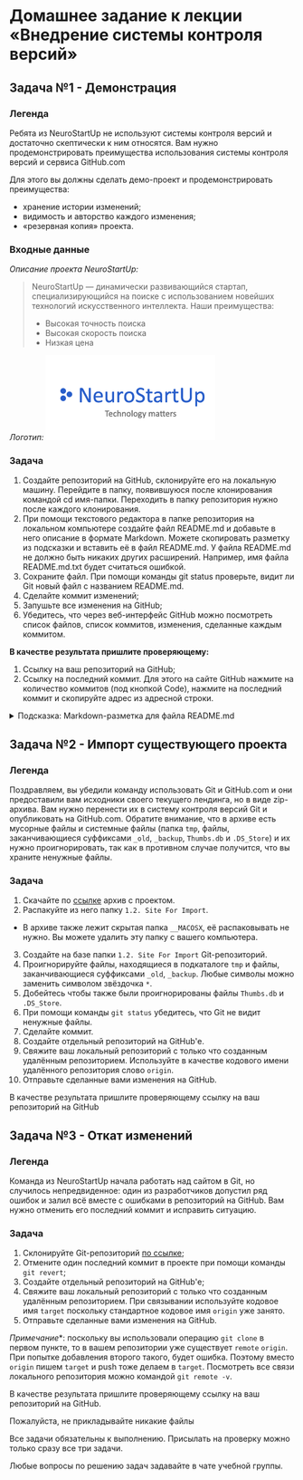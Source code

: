Домашнее задание к лекции «Внедрение системы контроля версий»
=============================================================

Задача №1 - Демонстрация
------------------------
### Легенда

Ребята из NeuroStartUp не используют системы контроля версий и достаточно скептически к ним относятся. Вам нужно продемонстрировать преимущества использования системы контроля версий и сервиса GitHub.com

Для этого вы должны сделать демо-проект и продемонстрировать преимущества:

+ хранение истории изменений;
+ видимость и авторство каждого изменения;
+ «резервная копия» проекта.

### Входные данные

*Описание проекта NeuroStartUp:*

>NeuroStartUp — динамически развивающийся стартап, специализирующийся на поиске с использованием новейших технологий искусственного интеллекта. Наши преимущества:
>
>+ Высокая точность поиска
>+ Высокая скорость поиска
>+ Низкая цена

*Логотип:*
![](https://github.com/AndriusRU/Netology_Tasks/blob/master/Module%2002%20-%20Git/files/logo.png)


### Задача

1. Создайте репозиторий на GitHub, склонируйте его на локальную машину. Перейдите в папку, появившуюся после клонирования командой cd имя-папки. Переходить в папку репозитория нужно после каждого клонирования.
2. При помощи текстового редактора в папке репозитория на локальном компьютере создайте файл README.md и добавьте в него описание в формате Markdown. Можете скопировать разметку из подсказки и вставить её в файл README.md. У файла README.md не должно быть никаких других расширений. Например, имя файла README.md.txt будет считаться ошибкой.
3. Сохраните файл. При помощи команды git status проверьте, видит ли Git новый файл с названием README.md.
4. Сделайте коммит изменений;
5. Запушьте все изменения на GitHub;
6. Убедитесь, что через веб-интерфейс GitHub можно посмотреть список файлов, список коммитов, изменения, сделанные каждым коммитом.

**В качестве результата пришлите проверяющему:**

1. Ссылку на ваш репозиторий на GitHub;
2. Ссылку на последний коммит. Для этого на сайте GitHub нажмите на количество коммитов (под кнопкой Code), нажмите на последний коммит и скопируйте адрес из адресной строки.
<details><summary>Подсказка: Markdown-разметка для файла README.md</summary>
# NeuroStartUp

![](https://github.com/AndriusRU/Netology_Tasks/blob/master/Module%2002%20-%20Git/files/logo.png)

*NeuroStartUp* — динамически развивающийся стартап, специализирующийся на поиске с использованием новейших технологий искусственного интеллекта.

Наши преимущества:
* Высокая точность поиска
* Высокая скорость поиска
* Низкая цена
</details>

Задача №2 - Импорт существующего проекта
----------------------------------------

### Легенда

Поздравляем, вы убедили команду использовать Git и GitHub.com и они предоставили вам исходники своего текущего лендинга, но в виде zip-архива. Вам нужно перенести их в систему контроля версий Git и опубликовать на GitHub.com. Обратите внимание, что в архиве есть мусорные файлы и системные файлы (папка `tmp`, файлы, заканчивающиеся суффиксами `_old`, `_backup`, `Thumbs.db` и `.DS_Store`) и их нужно проигнорировать, так как в противном случае получится, что вы храните ненужные файлы.

### Задача

1. Скачайте по [ссылке](https://github.com/netology-code/git-homeworks/raw/master/introduction/src/neuro-startup.zip) архив с проектом.
2. Распакуйте из него папку `1.2. Site For Import`. 
* В архиве также лежит скрытая папка `__MACOSX`, её распаковывать не нужно. Вы можете удалить эту папку с вашего компьютера.
3. Создайте на базе папки `1.2. Site For Import` Git-репозиторий.
4. Проигнорируйте файлы, находящиеся в подкаталоге `tmp` и файлы, заканчивающиеся суффиксами `_old`, `_backup`. Любые символы можно заменить символом звёздочка `*`.
5. Добейтесь чтобы также были проигнорированы файлы `Thumbs.db` и `.DS_Store`.
6. При помощи команды `git status` убедитесь, что Git не видит ненужные файлы.
7. Сделайте коммит.
8. Создайте отдельный репозиторий на GitHub'е.
9. Свяжите ваш локальный репозиторий с только что созданным удалённым репозиторием. Используйте в качестве кодового имени удалённого репозитория слово `origin`.
10. Отправьте сделанные вами изменения на GitHub.

В качестве результата пришлите проверяющему ссылку на ваш репозиторий на GitHub

Задача №3 - Откат изменений
---------------------------
### Легенда
Команда из NeuroStartUp начала работать над сайтом в Git, но случилось непредвиденное: один из разработчиков допустил ряд ошибок и залил всё вместе с ошибками в репозиторий на GitHub. Вам нужно отменить его последний коммит и исправить ситуацию.

### Задача

1. Склонируйте Git-репозиторий [по ссылке](https://github.com/netology-code/git-homeworks-neuro);
2. Отмените один последний коммит в проекте при помощи команды `git revert`;
3. Создайте отдельный репозиторий на GitHub'е;
4. Свяжите ваш локальный репозиторий с только что созданным удалённым репозиторием. При связывании используйте кодовое имя `target` поскольку стандартное кодовое имя `origin` уже занято.
5. Отправьте сделанные вами изменения на GitHub.

*Примечание**: поскольку вы использовали операцию `git clone` в первом пункте, то в вашем репозитории уже существует `remote` `origin`. При попытке добавления второго такого, будет ошибка. Поэтому вместо `origin` пишем `target` и push тоже делаем в `target`. Посмотреть все связи локального репозитория можно командой `git remote -v`.

В качестве результата пришлите проверяющему ссылку на ваш репозиторий на GitHub.

Пожалуйста, не прикладывайте никакие файлы

Все задачи обязательны к выполнению. Присылать на проверку можно только сразу все три задачи.

Любые вопросы по решению задач задавайте в чате учебной группы.

